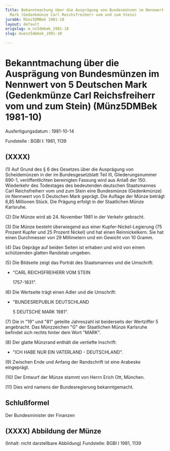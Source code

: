 ```yaml
---
Title: Bekanntmachung über die Ausprägung von Bundesmünzen im Nennwert von 5 Deutschen
  Mark (Gedenkmünze Carl Reichsfreiherr vom und zum Stein)
jurabk: Münz5DMBek 1981-10
layout: default
origslug: m_nz5dmbek_1981-10
slug: muenz5dmbek_1981-10

---
```


# Bekanntmachung über die Ausprägung von Bundesmünzen im Nennwert von 5 Deutschen Mark (Gedenkmünze Carl Reichsfreiherr vom und zum Stein) (Münz5DMBek 1981-10)

Ausfertigungsdatum
:   1981-10-14

Fundstelle
:   BGBl I: 1981, 1139



## (XXXX)

(1) Auf Grund des § 6 des Gesetzes über die Ausprägung von Scheidemünzen in der im Bundesgesetzblatt Teil III, Gliederungsnummer 690-1, veröffentlichten bereinigten Fassung wird aus Anlaß der 150. Wiederkehr des Todestages des bedeutenden deutschen Staatsmannes Carl Reichsfreiherr vom und zum Stein eine Bundesmünze (Gedenkmünze) im Nennwert von 5 Deutschen Mark geprägt. Die Auflage der Münze beträgt 6,85 Millionen Stück. Die Prägung erfolgt in der Staatlichen Münze Karlsruhe.

(2) Die Münze wird ab 24. November 1981 in der Verkehr gebracht.

(3) Die Münze besteht überwiegend aus einer Kupfer-Nickel-Legierung (75 Prozent Kupfer und 25 Prozent Nickel) und hat einen Reinnickelkern. Sie hat einen Durchmesser von 29 Millimetern und ein Gewicht von 10 Gramm.

(4) Das Gepräge auf beiden Seiten ist erhaben und wird von einem schützenden glatten Randstab umgeben.

(5) Die Bildseite zeigt das Porträt des Staatsmannes und die Umschrift:

*   "CARL REICHSFREIHERR VOM STEIN

    1757-1831".




(6) Die Wertseite trägt einen Adler und die Umschrift:

*   "BUNDESREPUBLIK DEUTSCHLAND

    5 DEUTSCHE MARK 1981".




(7) Die in "19" und "81" geteilte Jahreszahl ist beiderseits der Wertziffer 5 angebracht. Das Münzzeichen "G" der Staatlichen Münze Karlsruhe befindet sich rechts hinter dem Wort "MARK".

(8) Der glatte Münzrand enthält die vertiefte Inschrift:

*   "ICH HABE NUR EIN VATERLAND - DEUTSCHLAND".




(9) Zwischen Ende und Anfang der Randschrift ist eine Arabeske eingeprägt.

(10) Der Entwurf der Münze stammt von Herrn Erich Ott, München.

(11) Dies wird namens der Bundesregierung bekanntgemacht.


## Schlußformel

Der Bundesminister der Finanzen


## (XXXX) Abbildung der Münze

(Inhalt: nicht darstellbare Abbildung)
Fundstelle: BGBl I 1981, 1139

